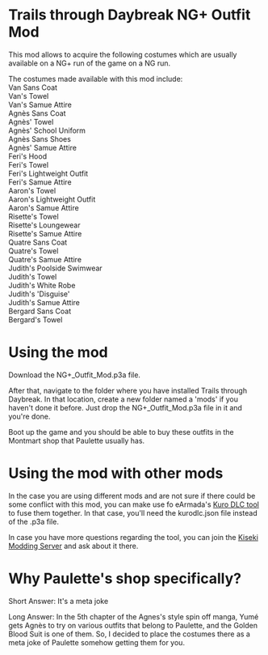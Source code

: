 # Trails through Daybreak NG+ Outfit Mod

This mod allows to acquire the following costumes which are usually available on a NG+ run of the game on a NG run.

The costumes made available with this mod include:<br>
Van Sans Coat<br>
Van's Towel<br>
Van's Samue Attire<br>
Agnès Sans Coat<br>
Agnès' Towel<br>
Agnès' School Uniform<br>
Agnès Sans Shoes<br>
Agnès' Samue Attire<br>
Feri's Hood<br>
Feri's Towel<br>
Feri's Lightweight Outfit<br>
Feri's Samue Attire<br>
Aaron's Towel<br>
Aaron's Lightweight Outfit<br>
Aaron's Samue Attire<br>
Risette's Towel<br>
Risette's Loungewear<br>
Risette's Samue Attire<br> 
Quatre Sans Coat<br>
Quatre's Towel<br>
Quatre's Samue Attire<br>
Judith's Poolside Swimwear<br>
Judith's Towel<br>
Judith's White Robe<br>
Judith's 'Disguise'<br>
Judith's Samue Attire<br>
Bergard Sans Coat<br>
Bergard's Towel<br>

# Using the mod

Download the NG+_Outfit_Mod.p3a file.

After that, navigate to the folder where you have installed Trails through Daybreak. In that location, create a new folder named a 'mods' if you haven't done it before. Just drop the NG+_Outfit_Mod.p3a file in it and you're done.

Boot up the game and you should be able to buy these outfits in the Montmart shop that Paulette usually has.

# Using the mod with other mods

In the case you are using different mods and are not sure if there could be some conflict with this mod, you can make use fo eArmada's [Kuro DLC tool](https://github.com/eArmada8/kuro_dlc_tool/releases) to fuse them together. In that case, you'll need the kurodlc.json file instead of the .p3a file.

In case you have more questions regarding the tool, you can join the [Kiseki Modding Server](https://discord.gg/wYkWS33NQt) and ask about it there.

# Why Paulette's shop specifically?

Short Answer: It's a meta joke

Long Answer: In the 5th chapter of the Agnes's style spin off manga, Yumé gets Agnès to try on various outfits that belong to Paulette, and the Golden Blood Suit is one of them. So, I decided to place the costumes there as a meta joke of Paulette somehow getting them for you.
